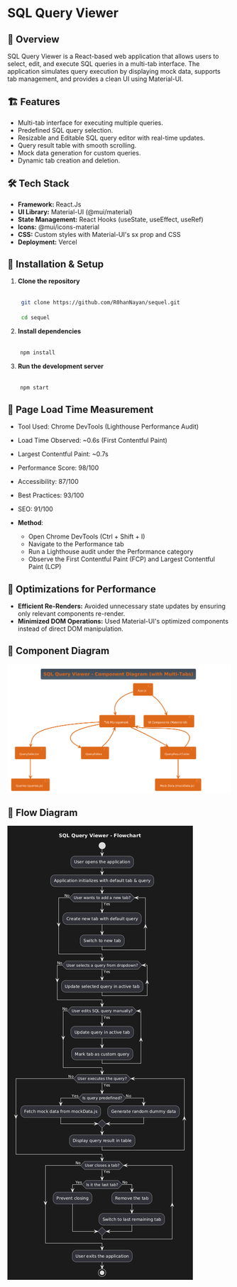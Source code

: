# SQL Query Viewer

## 🚀 Overview

SQL Query Viewer is a React-based web application that allows users to select, edit, and execute SQL queries in a multi-tab interface. The application simulates query execution by displaying mock data, supports tab management, and provides a clean UI using Material-UI.

## 🏗 Features

- Multi-tab interface for executing multiple queries.
- Predefined SQL query selection.
- Resizable and Editable SQL query editor with real-time updates.
- Query result table with smooth scrolling.
- Mock data generation for custom queries.
- Dynamic tab creation and deletion.

## 🛠 Tech Stack

- **Framework:** React.Js
- **UI Library:** Material-UI (@mui/material)
- **State Management:** React Hooks (useState, useEffect, useRef)
- **Icons:** @mui/icons-material
- **CSS:** Custom styles with Material-UI's sx prop and CSS
- **Deployment:** Vercel

## 🚀 Installation & Setup

1. **Clone the repository**

   ```sh

    git clone https://github.com/R0hanNayan/sequel.git

    cd sequel

   ```
2. **Install dependencies**

```sh

    npm install

```

3. **Run the development server**

```sh

    npm start

```

## 🛜 Page Load Time Measurement

- Tool Used: Chrome DevTools (Lighthouse Performance Audit)
- Load Time Observed: ~0.6s (First Contentful Paint)
- Largest Contentful Paint: ~0.7s
- Performance Score: 98/100
- Accessibility: 87/100
- Best Practices: 93/100
- SEO: 91/100
- **Method**:

  - Open Chrome DevTools (Ctrl + Shift + I)
  - Navigate to the Performance tab
  - Run a Lighthouse audit under the Performance category
  - Observe the First Contentful Paint (FCP) and Largest Contentful Paint (LCP)

## 🎩 Optimizations for Performance

- **Efficient Re-Renders:** Avoided unnecessary state updates by ensuring only relevant components re-render.
- **Minimized DOM Operations:** Used Material-UI's optimized components instead of direct DOM manipulation.

## 📸 Component Diagram

![1742990249205](image/README/1742990249205.png)

## 📸 Flow Diagram

![1742990258125](image/README/1742990258125.png)
